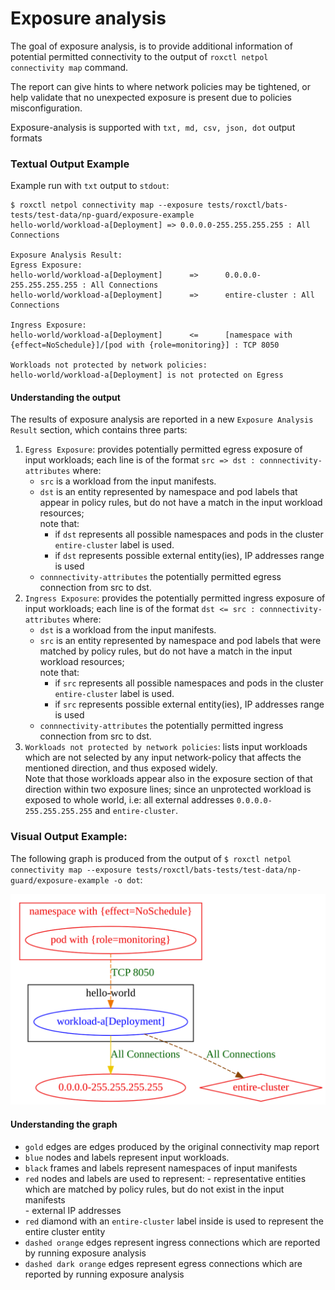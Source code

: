 # Exposure analysis

The goal of exposure analysis, is to provide additional information of potential permitted connectivity to the output of `roxctl netpol connectivity map` command.

The report can give hints to where network policies may be tightened, or help validate that no unexpected exposure is present due to policies misconfiguration.

Exposure-analysis is supported with `txt, md, csv, json, dot` output formats 

### Textual Output Example

Example run with `txt` output to `stdout`:
```shell
$ roxctl netpol connectivity map --exposure tests/roxctl/bats-tests/test-data/np-guard/exposure-example
hello-world/workload-a[Deployment] => 0.0.0.0-255.255.255.255 : All Connections

Exposure Analysis Result:
Egress Exposure:
hello-world/workload-a[Deployment]      =>      0.0.0.0-255.255.255.255 : All Connections
hello-world/workload-a[Deployment]      =>      entire-cluster : All Connections

Ingress Exposure:
hello-world/workload-a[Deployment]      <=      [namespace with {effect=NoSchedule}]/[pod with {role=monitoring}] : TCP 8050

Workloads not protected by network policies:
hello-world/workload-a[Deployment] is not protected on Egress
```

#### Understanding the output

The results of exposure analysis are reported in a new `Exposure Analysis Result` section, which contains three parts:
1. `Egress Exposure`: provides potentially permitted egress exposure of input workloads;
each line is of the format `src => dst : connnectivity-attributes` where:
    - `src` is a workload from the input manifests.
    - `dst` is an entity represented by namespace and pod labels that appear in policy rules, but do not have a match in the input workload resources;\
    note that: 
        - if `dst` represents all possible namespaces and pods in the cluster `entire-cluster` label is used.
        - if `dst` represents possible external entity(ies), IP addresses range is used
    - `connnectivity-attributes` the potentially permitted egress connection from src to dst.
2. `Ingress Exposure`: provides the potentially permitted ingress exposure of input workloads;
each line is of the format `dst <= src : connnectivity-attributes` where:
    - `dst` is a workload from the input manifests.
    - `src` is an entity represented by namespace and pod labels that were matched by policy rules, but do not have a match in the input workload resources;\
    note that:
        - if `src` represents all possible namespaces and pods in the cluster `entire-cluster` label is used.
        - if `src` represents possible external entity(ies), IP addresses range is used
    - `connnectivity-attributes` the potentially permitted ingress connection from src to dst.
3. `Workloads not protected by network policies`: lists input workloads which are not selected by any input network-policy that affects the mentioned direction, and thus exposed widely.\
Note that those workloads appear also in the exposure section of that direction within two exposure lines; since an unprotected workload is exposed to whole world, i.e: all external addresses `0.0.0.0-255.255.255.255` and `entire-cluster`.

### Visual Output Example:

The following graph is produced from the output of `$ roxctl netpol connectivity map --exposure tests/roxctl/bats-tests/test-data/np-guard/exposure-example -o dot`:

![graph](exposure-graph-example.svg)

#### Understanding the graph

- `gold` edges are edges produced by the original connectivity map report
- `blue` nodes and labels represent input workloads.
- `black` frames and labels represent namespaces of input manifests
- `red` nodes and labels are used to represent: - representative entities which are matched by policy rules, but do not exist in the input manifests\
                                                - external IP addresses
- `red` diamond with an `entire-cluster` label inside is used to represent the entire cluster entity
-  `dashed orange` edges represent ingress connections which are reported by running exposure analysis
- `dashed dark orange` edges represent egress connections which are reported by running exposure analysis


